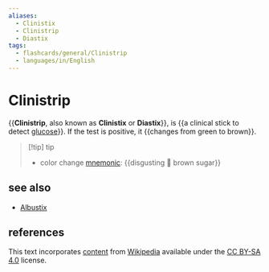 ```yaml
---
aliases:
  - Clinistix
  - Clinistrip
  - Diastix
tags:
  - flashcards/general/Clinistrip
  - languages/in/English
---
```


# Clinistrip

{{__Clinistrip__, also known as __Clinistix__ or __Diastix__}}, is {{a clinical stick to detect [glucose](glucose.md)}}. If the test is positive, it {{changes from green to brown}}. <!--SR:!2024-03-11,220,310!2024-12-15,429,290!2024-04-29,187,230-->

> [!tip] tip
>
> - color change [mnemonic](mnemonic.md): {{disgusting 🤢 brown sugar}} <!--SR:!2024-05-02,107,278-->

## see also

- [Albustix](Albustix.md)

## references

This text incorporates [content](https://en.wikipedia.org/wiki/Clinistrip) from [Wikipedia](Wikipedia.md) available under the [CC BY-SA 4.0](https://creativecommons.org/licenses/by-sa/4.0/) license.
